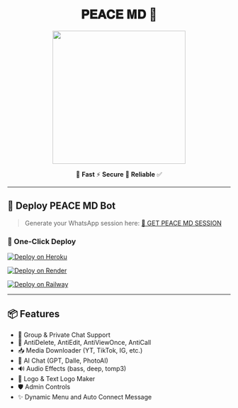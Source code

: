 <h1 align="center">𝐏𝐄𝐀𝐂𝐄 𝐌𝐃 🤖</h1>
<p align="center">
  <img src="https://files.catbox.moe/06kaql.jpg" width="300"/>
</p>
<p align="center">
  🌈 <b>Fast</b> ⚡ <b>Secure</b> 🔐 <b>Reliable</b> ✅
</p>

---

## 🚀 Deploy PEACE MD Bot

> Generate your WhatsApp session here:
[🔑 GET PEACE MD SESSION](https://peace-md-pair-code-generator.render.com)

### 🔧 One-Click Deploy

[![Deploy on Heroku](https://img.shields.io/badge/🚀%20Deploy%20on-Heroku-f500af?style=for-the-badge)](https://heroku.com/deploy?template=https://github.com/Peacemaker-cyber/PEACE)

[![Deploy on Render](https://img.shields.io/badge/🚀%20Deploy%20on-Render-00c6ff?style=for-the-badge)](https://render.com)

[![Deploy on Railway](https://img.shields.io/badge/🚀%20Deploy%20on-Railway-bf00ff?style=for-the-badge)](https://railway.app?referralCode=AqkNn4)

---

## 📦 Features

- 💬 Group & Private Chat Support
- 🔐 AntiDelete, AntiEdit, AntiViewOnce, AntiCall
- 📥 Media Downloader (YT, TikTok, IG, etc.)
- 🧠 AI Chat (GPT, Dalle, PhotoAI)
- 🔊 Audio Effects (bass, deep, tomp3)
- 🎨 Logo & Text Logo Maker
- 🛡️ Admin Controls
- ✨ Dynamic Menu and Auto Connect Message

